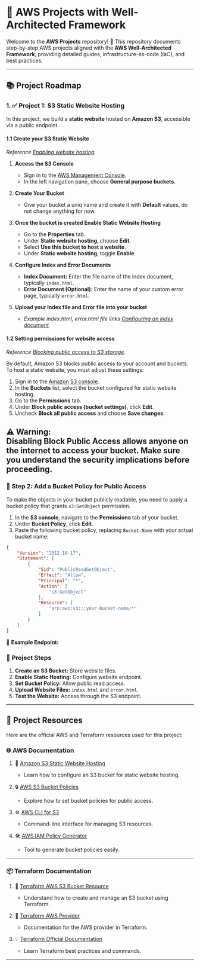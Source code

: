 # 🚀 AWS Projects with Well-Architected Framework

Welcome to the **AWS Projects** repository! 🎯 This repository documents step-by-step AWS projects aligned with the **AWS Well-Architected Framework**, providing detailed guides, infrastructure-as-code (IaC), and best practices.

---

## 📚 Project Roadmap

### 1. ✅ **Project 1: S3 Static Website Hosting**  

In this project, we build a **static website** hosted on **Amazon S3**, accessible via a public endpoint.

#### **1.1 Create your S3 Static Website**
*Reference [Enabling website hosting](https://docs.aws.amazon.com/AmazonS3/latest/userguide/EnableWebsiteHosting.html).*

1. **Access the S3 Console**
   - Sign in to the [AWS Management Console](https://console.aws.amazon.com/s3/).
   - In the left navigation pane, choose **General purpose buckets**.

2. **Create Your Bucket**
   - Give your bucket a uniq name and create it with **Default** values, do not change anything for now. 

3. **Once the bucket is created Enable Static Website Hosting**
   - Go to the **Properties** tab.
   - Under **Static website hosting**, choose **Edit**.
   - Select **Use this bucket to host a website**.
   - Under **Static website hosting**, toggle **Enable**.

4. **Configure Index and Error Documents**
   - **Index Document:** Enter the file name of the index document, typically `index.html`.  
   - **Error Document (Optional):** Enter the name of your custom error page, typically `error.html`.  

5. **Upload your Index file and Error file into your bucket**
   - *Example index.html, error.html file links [Configuring an index document](https://docs.aws.amazon.com/AmazonS3/latest/userguide/IndexDocumentSupport.htmll).*

#### **1.2 Setting permissions for website access**
*Reference [Blocking public access to S3 storage](https://docs.aws.amazon.com/AmazonS3/latest/userguide/access-control-block-public-access.html).*

By default, Amazon S3 blocks public access to your account and buckets. To host a static website, you must adjust these settings:

1. Sign in to the [Amazon S3 console](https://console.aws.amazon.com/s3/).
2. In the **Buckets** list, select the bucket configured for static website hosting.
3. Go to the **Permissions** tab.
4. Under **Block public access (bucket settings)**, click **Edit**.
5. Uncheck **Block all public access** and choose **Save changes**.

⚠️ **Warning:**  
Disabling Block Public Access allows anyone on the internet to access your bucket. Make sure you understand the security implications before proceeding. 
---

### 📜 **Step 2: Add a Bucket Policy for Public Access**

To make the objects in your bucket publicly readable, you need to apply a bucket policy that grants `s3:GetObject` permission.

1. In the **S3 console**, navigate to the **Permissions** tab of your bucket.
2. Under **Bucket Policy**, click **Edit**.
3. Paste the following bucket policy, replacing `Bucket-Name` with your actual bucket name:

```json
{
    "Version": "2012-10-17",
    "Statement": [
        {
            "Sid": "PublicReadGetObject",
            "Effect": "Allow",
            "Principal": "*",
            "Action": [
                "s3:GetObject"
            ],
            "Resource": [
                "arn:aws:s3:::your-bucket-name/*"
            ]
        }
    ]
}
```

📄 **Example Endpoint:**  
### 📄 **Project Steps**
1. **Create an S3 Bucket:** Store website files.  
2. **Enable Static Hosting:** Configure website endpoint.  
3. **Set Bucket Policy:** Allow public read access.  
4. **Upload Website Files:** `index.html` and `error.html`.  
5. **Test the Website:** Access through the S3 endpoint.

---

## 📜 Project Resources

Here are the official AWS and Terraform resources used for this project:

### 🌐 **AWS Documentation**
1. 📖 [Amazon S3 Static Website Hosting](https://docs.aws.amazon.com/AmazonS3/latest/userguide/WebsiteHosting.html)  
   - Learn how to configure an S3 bucket for static website hosting.
   
2. 🔒 [AWS S3 Bucket Policies](https://docs.aws.amazon.com/AmazonS3/latest/userguide/example-bucket-policies.html)  
   - Explore how to set bucket policies for public access.

3. ⚙️ [AWS CLI for S3](https://docs.aws.amazon.com/cli/latest/reference/s3/index.html)  
   - Command-line interface for managing S3 resources.

4. 🛠️ [AWS IAM Policy Generator](https://awspolicygen.s3.amazonaws.com/policygen.html)  
   - Tool to generate bucket policies easily.

---

### 📦 **Terraform Documentation**
1. 📗 [Terraform AWS S3 Bucket Resource](https://registry.terraform.io/providers/hashicorp/aws/latest/docs/resources/s3_bucket)  
   - Understand how to create and manage an S3 bucket using Terraform.

2. 📝 [Terraform AWS Provider](https://registry.terraform.io/providers/hashicorp/aws/latest/docs)  
   - Documentation for the AWS provider in Terraform.

3. 💡 [Terraform Official Documentation](https://developer.hashicorp.com/terraform)  
   - Learn Terraform best practices and commands.

---
